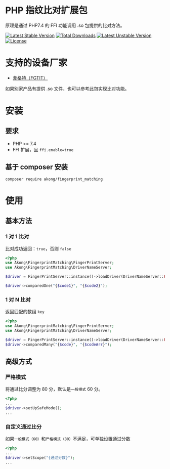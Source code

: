 # PHP 指纹比对扩展包

原理是通过 PHP7.4 的 FFI 功能调用 .so 包提供的比对方法。

[![Latest Stable Version](https://poser.pugx.org/akong/fingerprint_matching/v)](//packagist.org/packages/akong/fingerprint_matching) 
[![Total Downloads](https://poser.pugx.org/akong/fingerprint_matching/downloads)](//packagist.org/packages/akong/fingerprint_matching) 
[![Latest Unstable Version](https://poser.pugx.org/akong/fingerprint_matching/v/unstable)](//packagist.org/packages/akong/fingerprint_matching) 
[![License](https://poser.pugx.org/akong/fingerprint_matching/license)](//packagist.org/packages/akong/fingerprint_matching)

# 支持的设备厂家

- [菲格特（FGTIT）](http://www.fgtit.com/PC/demo-server.html)

如果别家产品有提供 .so 文件，也可以参考此包实现比对功能。

# 安装
## 要求
- PHP >= 7.4
- FFI 扩展，且 `ffi.enable=true`

## 基于 composer 安装

```
composer require akong/fingerprint_matching
```

# 使用

## 基本方法

### 1 对 1 比对
比对成功返回：`true`，否则 `false`

```php
<?php
use Akong\FingerprintMatching\FingerPrintServer;
use Akong\FingerprintMatching\DriverNameServer;

$driver = FingerPrintServer::instance()->loadDriver(DriverNameServer::FGTIT);

$driver->comparedOne("{$code1}", "{$code2}");
```

### 1 对 N 比对
返回匹配的数组 `key`

```php
<?php
use Akong\FingerprintMatching\FingerPrintServer;
use Akong\FingerprintMatching\DriverNameServer;

$driver = FingerPrintServer::instance()->loadDriver(DriverNameServer::FGTIT);
$driver->comparedMany("{$code}", "{$codeArr}");
```

## 高级方式

### 严格模式

将通过比分调整为 80 分，默认是`一般模式` 60 分。

```php
<?php
...
$driver->setUpSafeMode();
...
```

### 自定义通过比分

如果`一般模式（60）`和`严格模式（80）`不满足，可单独设置通过分数

```php
<?php
...
$driver->setScope("{通过分数}");
...
```